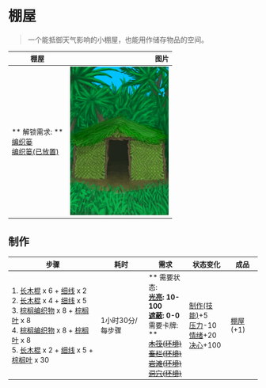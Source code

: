# 棚屋  
> 一个能抵御天气影响的小棚屋，也能用作储存物品的空间。  
  
  棚屋  |   图片   
 ----  |  ----:   
 ** 解锁需求: **<br>[编织篓](Basket.md)<br>[编织篓(已放置)](BasketPlaced.md)  |  <img decoding="async" src="Sprite/Shed.png" href="a.md" style="max-width:300px;max-height:300px;">   
  
## 制作  
步骤  |  耗时  |  需求  |  状态变化  |  成品  
----  |  ----  |  ----  |  ----  |  ----  
1. [长木棍](StickLong.md) x 6 + [细线](CordFiber.md) x 2<br>2. [长木棍](StickLong.md) x 4 + [细线](CordFiber.md) x 5<br>3. [棕榈编织物](WeavePalm.md) x 8 + [棕榈叶](PalmFronds.md) x 8<br>4. [棕榈编织物](WeavePalm.md) x 8 + [棕榈叶](PalmFronds.md) x 8<br>5. [长木棍](StickLong.md) x 2 + [细线](CordFiber.md) x 5 + [棕榈叶](PalmFronds.md) x 30  |  1小时30分/每步骤  |  ** 需要状态: **<br>[光亮](Light.md): 10-100<br>[遮蔽](Sheltered.md): 0-0<br>** 需要卡牌: **<br>~~[木筏(环境)](Env_Raft.md)~~<br>~~[畜栏(环境)](Env_Enclosure.md)~~<br>~~[岩滩(环境)](Env_Rocks.md)~~<br>~~[洞穴(环境)](Env_CaveSea.md)~~  |  [制作(技能)](Skill_Crafting.md)+5<br>[压力](Stress.md)-10<br>[情绪](Morale.md)+20<br>[决心](Determination.md)+100  |  [棚屋](ShedEntrance.md)(+1)  
